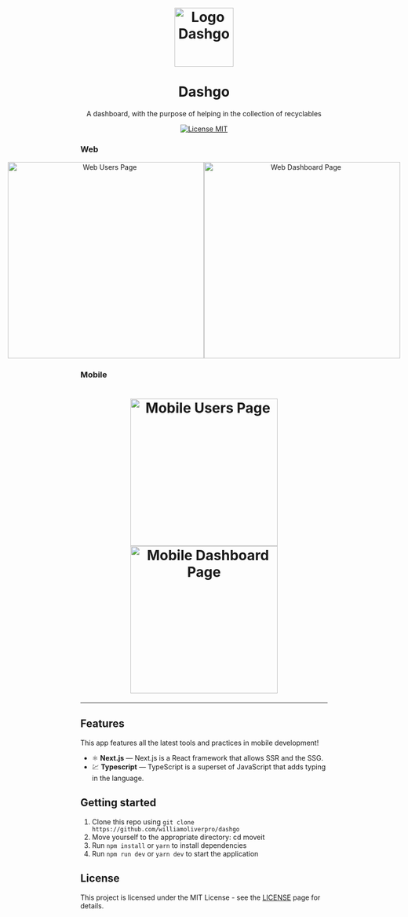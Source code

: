 
<h1 align="center">
<br>
  <img src="https://github.com/williamoliverpro/screenshots/blob/main/dashgo/logodashgo.png" alt="Logo Dashgo" width="120">
<br>
<br>
Dashgo
</h1>

<p align="center">A dashboard, with the purpose of helping in the collection of recyclables</p>

<p align="center">
  <a href="https://opensource.org/licenses/MIT">
    <img src="https://img.shields.io/badge/License-MIT-blue.svg" alt="License MIT">
  </a>
</p>

[//]: # (Add your gifs/images here:)

### Web

<p align="center" style="display: flex; align-items: flex-start; justify-content: center;">
  <img alt="Web Users Page" title="homeweb" src="https://github.com/williamoliverpro/screenshots/blob/main/dashgo/dashgouserspng.png" width="400px">

  <img alt="Web Dashboard Page" title="#registration-completedweb" src="https://github.com/williamoliverpro/screenshots/blob/main/dashgo/dashgodashboard.png" width="400px">
</p>
  
### Mobile
<h1 align="center">
    <img alt="Mobile Users Page" src="https://github.com/williamoliverpro/screenshots/blob/main/dashgo/dashgousersmobile.png" width="300px">
    <img alt="Mobile Dashboard Page" src="https://github.com/williamoliverpro/screenshots/blob/main/dashgo/dashgodashboardmobile.png" width="300px">
</h1>
</div>

<hr />

## Features
[//]: # (Add the features of your project here:)
This app features all the latest tools and practices in mobile development!

- ⚛️ **Next.js** — Next.js is a React framework that allows SSR and the SSG.
- 💹 **Typescript** — TypeScript is a superset of JavaScript that adds typing in the language.

## Getting started

1. Clone this repo using ```git clone https://github.com/williamoliverpro/dashgo```<br/>
2. Move yourself to the appropriate directory: cd moveit<br/>
3. Run ```npm install``` or ```yarn``` to install dependencies
4. Run ```npm run dev``` or ```yarn dev``` to start the application


## License

This project is licensed under the MIT License - see the [LICENSE](https://opensource.org/licenses/MIT) page for details.
